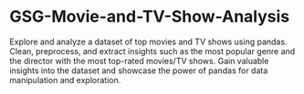 # GSG-Movie-and-TV-Show-Analysis
Explore and analyze a dataset of top movies and TV shows using pandas. Clean, preprocess, and extract insights such as the most popular genre and the director with the most top-rated movies/TV shows. Gain valuable insights into the dataset and showcase the power of pandas for data manipulation and exploration.
